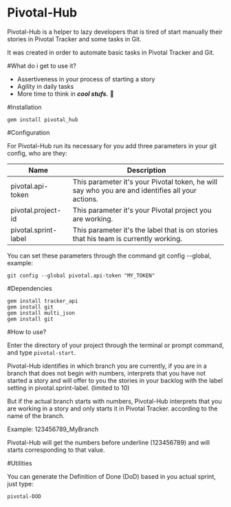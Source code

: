 # Pivotal-Hub
Pivotal-Hub is a helper to lazy developers that is tired of start manually their stories in Pivotal Tracker and some tasks in Git.

It was created in order to automate basic tasks in Pivotal Tracker and Git.

#What do i get to use it?

* Assertiveness in your process of starting a story
* Agility in daily tasks
* More time to think in _**cool stufs.**_ :metal:

#Installation

`gem install pivotal_hub`

#Configuration

For Pivotal-Hub run its necessary for you add three parameters in your git config, who are they:

Name | Description
------------ | -------------
pivotal.api-token | This parameter it's your Pivotal token, he will say who you are and identifies all your actions.
pivotal.project-id | This parameter it's your Pivotal project you are working.
pivotal.sprint-label | This parameter it's the label that is on stories that his team is currently working.
 
You can set these parameters through the command git config --global, example:

`git config --global pivotal.api-token "MY_TOKEN"`

#Dependencies

`gem install tracker_api` <br />
`gem install git` <br />
`gem install multi_json` <br />
`gem install git` <br />



#How to use?

Enter the directory of your project through the terminal or prompt command, and type `pivotal-start`.

Pivotal-Hub identifies in which branch you are currently, if you are in a branch that does not begin with numbers, interprets that
you have not started a story and will offer to you the stories in your backlog with the label setting in pivotal.sprint-label. (limited to 10)

But if the actual branch starts with numbers, Pivotal-Hub interprets that you are working in a story and only starts it in Pivotal Tracker. according to the name of the branch.

Example: 123456789_MyBranch

Pivotal-Hub will get the numbers before underline (123456789) and will starts corresponding to that value.

#Utilities

You can generate the Definition of Done (DoD) based in you actual sprint, just type:

`pivotal-DOD`
